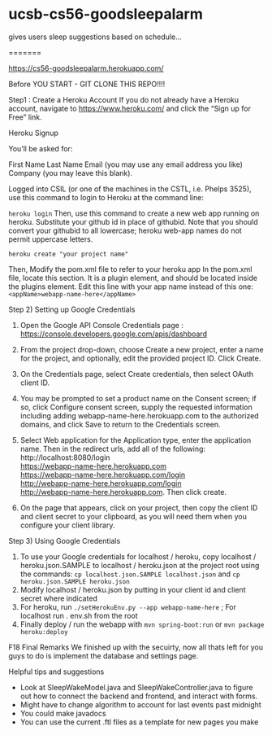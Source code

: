 
# ucsb-cs56-goodsleepalarm
gives users sleep suggestions based on schedule...

=======

https://cs56-goodsleepalarm.herokuapp.com/


Before YOU START - GIT CLONE THIS REPO!!!!

Step1 : Create a Heroku Account
If you do not already have a Heroku account, navigate to https://www.heroku.com/ and click the “Sign up for Free” link.

Heroku Signup

You’ll be asked for:

First Name
Last Name
Email (you may use any email address you like)
Company (you may leave this blank).

Logged into CSIL (or one of the machines in the CSTL, i.e. Phelps 3525), use this command to login to Heroku at the command line:

`heroku login`
Then, use this command to create a new web app running on heroku. Substitute your github id in place of githubid. Note that you should convert your githubid to all lowercase; heroku web-app names do not permit uppercase letters.

`heroku create "your project name"`

Then, Modify the pom.xml file to refer to your heroku app
In the pom.xml file, locate this section. It is a plugin element, and should be located inside the plugins element.
Edit this line with your app name instead of this one:  `<appName>webapp-name-here</appName>`



Step 2) Setting up Google Credentials

1) Open the Google API Console Credentials page : https://console.developers.google.com/apis/dashboard

2) From the project drop-down, choose Create a new project, enter a name for the project, and optionally, edit the provided      project ID. Click Create.

3) On the Credentials page, select Create credentials, then select OAuth client ID.

4) You may be prompted to set a product name on the Consent screen; if so, click Configure consent screen, supply the requested information including adding webapp-name-here.herokuapp.com to the authorized domains, and click Save to return to the Credentials screen.

5) Select Web application for the Application type, enter the application name. Then in the redirect urls, add all of the following: http://localhost:8080/login	
  https://webapp-name-here.herokuapp.com	
  https://webapp-name-here.herokuapp.com/login	
  http://webapp-name-here.herokuapp.com/login	
  http://webapp-name-here.herokuapp.com.
 Then click create.

6) On the page that appears, click on your project, then copy the client ID and client secret to your clipboard, as you will need them when you configure your client library.

Step 3) Using Google Credentials
1. To use your Google credentials for localhost / heroku, copy localhost / heroku.json.SAMPLE to localhost / heroku.json at the project root using the commands: `cp localhost.json.SAMPLE localhost.json` and `cp heroku.json.SAMPLE heroku.json`
2. Modify localhost / heroku.json by putting in your client id and client secret where indicated
3. For heroku, run `./setHerokuEnv.py --app webapp-name-here` ; For localhost run . env.sh from the root
4. Finally deploy / run the webapp with `mvn spring-boot:run` or `mvn package heroku:deploy`



F18 Final Remarks
We finished up with the secuirty, now all thats left for you guys to do is implement the database and settings page. 


Helpful tips and suggestions
- Look at SleepWakeModel.java and SleepWakeController.java to figure out how to connect the backend and frontend, and interact with forms.
- Might have to change algorithm to account for last events past midnight
- You could make javadocs
- You can use the current .ftl files as a template for new pages you make